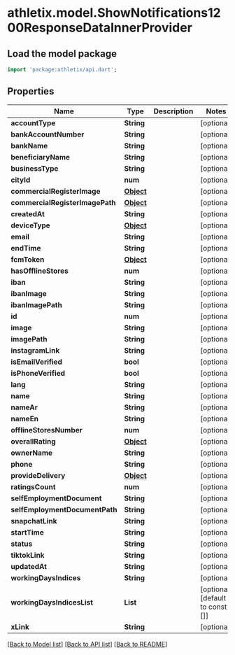 # athletix.model.ShowNotifications1200ResponseDataInnerProvider

## Load the model package
```dart
import 'package:athletix/api.dart';
```

## Properties
Name | Type | Description | Notes
------------ | ------------- | ------------- | -------------
**accountType** | **String** |  | [optional] 
**bankAccountNumber** | **String** |  | [optional] 
**bankName** | **String** |  | [optional] 
**beneficiaryName** | **String** |  | [optional] 
**businessType** | **String** |  | [optional] 
**cityId** | **num** |  | [optional] 
**commercialRegisterImage** | [**Object**](.md) |  | [optional] 
**commercialRegisterImagePath** | [**Object**](.md) |  | [optional] 
**createdAt** | **String** |  | [optional] 
**deviceType** | [**Object**](.md) |  | [optional] 
**email** | **String** |  | [optional] 
**endTime** | **String** |  | [optional] 
**fcmToken** | [**Object**](.md) |  | [optional] 
**hasOfflineStores** | **num** |  | [optional] 
**iban** | **String** |  | [optional] 
**ibanImage** | **String** |  | [optional] 
**ibanImagePath** | **String** |  | [optional] 
**id** | **num** |  | [optional] 
**image** | **String** |  | [optional] 
**imagePath** | **String** |  | [optional] 
**instagramLink** | **String** |  | [optional] 
**isEmailVerified** | **bool** |  | [optional] 
**isPhoneVerified** | **bool** |  | [optional] 
**lang** | **String** |  | [optional] 
**name** | **String** |  | [optional] 
**nameAr** | **String** |  | [optional] 
**nameEn** | **String** |  | [optional] 
**offlineStoresNumber** | **num** |  | [optional] 
**overallRating** | [**Object**](.md) |  | [optional] 
**ownerName** | **String** |  | [optional] 
**phone** | **String** |  | [optional] 
**provideDelivery** | [**Object**](.md) |  | [optional] 
**ratingsCount** | **num** |  | [optional] 
**selfEmploymentDocument** | **String** |  | [optional] 
**selfEmploymentDocumentPath** | **String** |  | [optional] 
**snapchatLink** | **String** |  | [optional] 
**startTime** | **String** |  | [optional] 
**status** | **String** |  | [optional] 
**tiktokLink** | **String** |  | [optional] 
**updatedAt** | **String** |  | [optional] 
**workingDaysIndices** | **String** |  | [optional] 
**workingDaysIndicesList** | **List<String>** |  | [optional] [default to const []]
**xLink** | **String** |  | [optional] 

[[Back to Model list]](../README.md#documentation-for-models) [[Back to API list]](../README.md#documentation-for-api-endpoints) [[Back to README]](../README.md)


